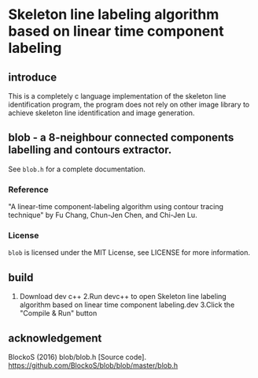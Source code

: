 # Skeleton line labeling algorithm based on linear time component labeling
## introduce
  This is a completely c language implementation of the skeleton line identification program, the program does not rely on other image library to achieve skeleton line identification and image generation.
## blob - a 8-neighbour connected components labelling and contours extractor.

See `blob.h` for a complete documentation.

### Reference ##
"A linear-time component-labeling algorithm using contour tracing technique"
 by Fu Chang, Chun-Jen Chen, and Chi-Jen Lu.
### License ##
`blob` is licensed under the MIT License, see LICENSE for more information.
## build
1. Download dev c++
2.Run devc++ to open Skeleton line labeling algorithm based on linear time component labeling.dev
3.Click the "Compile & Run" button
## acknowledgement
BlockoS (2016) blob/blob.h [Source code]. https://github.com/BlockoS/blob/blob/master/blob.h

